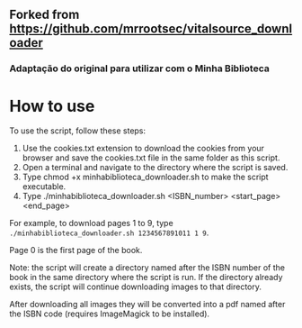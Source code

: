 
## Forked from https://github.com/mrrootsec/vitalsource_downloader

### Adaptação do original para utilizar com o Minha Biblioteca



# How to use
To use the script, follow these steps:


1. Use the cookies.txt extension to download the cookies from your browser and save the cookies.txt file in the same folder as this script. 
2. Open a terminal and navigate to the directory where the script is saved.
3. Type chmod +x minhabiblioteca_downloader.sh to make the script executable.
4. Type ./minhabiblioteca_downloader.sh <ISBN_number> <start_page> <end_page>

For example, to download pages 1 to 9, type `./minhabiblioteca_downloader.sh 1234567891011 1 9`.  

Page 0 is the first page of the book.

Note: the script will create a directory named after the ISBN number of the book in the same directory where the script is run. If the directory already exists, the script will continue downloading images to that directory.

After downloading all images they will be converted into a pdf named after the ISBN code (requires ImageMagick to be installed).


